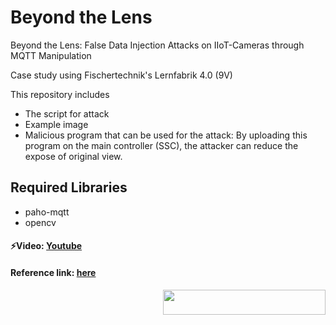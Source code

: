# Beyond the Lens

Beyond the Lens: False Data Injection Attacks on IIoT-Cameras through MQTT Manipulation

Case study using Fischertechnik's Lernfabrik 4.0 (9V)

This repository includes 
- The script for attack
- Example image
- Malicious program that can be used for the attack: By uploading this program on the main controller (SSC), the attacker can reduce the expose of original view. 


 ## Required Libraries
- paho-mqtt
- opencv

#### ⚡Video: [Youtube](https://youtu.be/-oeWzLR2Q2k)


#### Reference link: [here](https://github.com/emqx/MQTT-Client-Examples/blob/master/mqtt-client-Python3/sub_tcp.py)

<img src="https://github.com/rnrn0909/beyondthelens/assets/57967202/236eb741-b6dc-4f8a-89b1-ebfc66ee2a2e" align="right" width="260" height="40">
